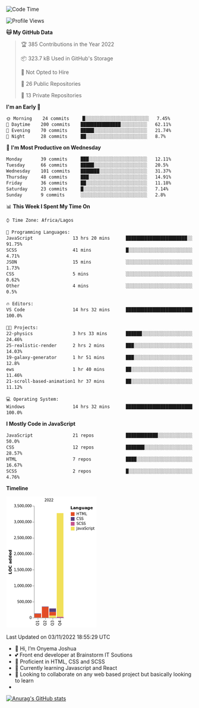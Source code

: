 <!--START_SECTION:waka-->
![Code Time](http://img.shields.io/badge/Code%20Time-27%20hrs%2013%20mins-blue)

![Profile Views](http://img.shields.io/badge/Profile%20Views-76-blue)

**🐱 My GitHub Data** 

> 🏆 385 Contributions in the Year 2022
 > 
> 📦 323.7 kB Used in GitHub's Storage 
 > 
> 🚫 Not Opted to Hire
 > 
> 📜 26 Public Repositories 
 > 
> 🔑 13 Private Repositories  
 > 
**I'm an Early 🐤** 

```text
🌞 Morning    24 commits     █░░░░░░░░░░░░░░░░░░░░░░░░   7.45% 
🌆 Daytime    200 commits    ███████████████░░░░░░░░░░   62.11% 
🌃 Evening    70 commits     █████░░░░░░░░░░░░░░░░░░░░   21.74% 
🌙 Night      28 commits     ██░░░░░░░░░░░░░░░░░░░░░░░   8.7%

```
📅 **I'm Most Productive on Wednesday** 

```text
Monday       39 commits     ███░░░░░░░░░░░░░░░░░░░░░░   12.11% 
Tuesday      66 commits     █████░░░░░░░░░░░░░░░░░░░░   20.5% 
Wednesday    101 commits    ███████░░░░░░░░░░░░░░░░░░   31.37% 
Thursday     48 commits     ███░░░░░░░░░░░░░░░░░░░░░░   14.91% 
Friday       36 commits     ██░░░░░░░░░░░░░░░░░░░░░░░   11.18% 
Saturday     23 commits     █░░░░░░░░░░░░░░░░░░░░░░░░   7.14% 
Sunday       9 commits      ░░░░░░░░░░░░░░░░░░░░░░░░░   2.8%

```


📊 **This Week I Spent My Time On** 

```text
⌚︎ Time Zone: Africa/Lagos

💬 Programming Languages: 
JavaScript               13 hrs 20 mins      ███████████████████████░░   91.75% 
SCSS                     41 mins             █░░░░░░░░░░░░░░░░░░░░░░░░   4.71% 
JSON                     15 mins             ░░░░░░░░░░░░░░░░░░░░░░░░░   1.73% 
CSS                      5 mins              ░░░░░░░░░░░░░░░░░░░░░░░░░   0.62% 
Other                    4 mins              ░░░░░░░░░░░░░░░░░░░░░░░░░   0.5%

🔥 Editors: 
VS Code                  14 hrs 32 mins      █████████████████████████   100.0%

🐱‍💻 Projects: 
22-physics               3 hrs 33 mins       ██████░░░░░░░░░░░░░░░░░░░   24.46% 
25-realistic-render      2 hrs 2 mins        ███░░░░░░░░░░░░░░░░░░░░░░   14.03% 
19-galaxy-generator      1 hr 51 mins        ███░░░░░░░░░░░░░░░░░░░░░░   12.8% 
ews                      1 hr 40 mins        ██░░░░░░░░░░░░░░░░░░░░░░░   11.46% 
21-scroll-based-animation1 hr 37 mins        ██░░░░░░░░░░░░░░░░░░░░░░░   11.12%

💻 Operating System: 
Windows                  14 hrs 32 mins      █████████████████████████   100.0%

```

**I Mostly Code in JavaScript** 

```text
JavaScript               21 repos            ████████████░░░░░░░░░░░░░   50.0% 
CSS                      12 repos            ███████░░░░░░░░░░░░░░░░░░   28.57% 
HTML                     7 repos             ████░░░░░░░░░░░░░░░░░░░░░   16.67% 
SCSS                     2 repos             █░░░░░░░░░░░░░░░░░░░░░░░░   4.76%

```


**Timeline**

![Chart not found](https://raw.githubusercontent.com/the-officialjosh/the-officialjosh/main/charts/bar_graph.png) 


 Last Updated on 03/11/2022 18:55:29 UTC
<!--END_SECTION:waka-->


- 👋 Hi, I’m Onyema Joshua
- 💕 Front end developer at Brainstorm IT Soutions
- 👀 Proficient  in HTML, CSS and SCSS
- 🌱 Currently learning Javascript and React
- 💞️ Looking to collaborate on any web based project but basically looking to learn
- 
[![Anurag's GitHub stats](https://github-readme-stats.vercel.app/api?username=the-officialjosh&count_private=true&show_icons=true&theme=tokyonight)](https://github.com/anuraghazra/github-readme-stats) 
<!---
the-officialjosh/the-officialjosh is a ✨ special ✨ repository because its `README.md` (this file) appears on your GitHub profile.
You can click the Preview link to take a look at your change.
--->
